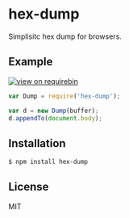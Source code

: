 
# hex-dump

  Simplisitc hex dump for browsers.

## Example

  [![view on requirebin](http://requirebin.com/badge.png)](http://requirebin.com/?gist=2faedc03efbc1e973d09)

```js
var Dump = require('hex-dump');

var d = new Dump(buffer);
d.appendTo(document.body);
```

## Installation

```bash
$ npm install hex-dump
```

## License

  MIT

